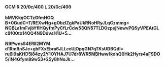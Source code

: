 #### GCM R 20/0c/400 L 20/0c/400
**bMVKkqOCTzGfmHOQ**<br/>**B+0GudC+T/REXwNg+gObzIZgkPaUkRNoHRyJLqCzmmg=**<br/>**NGBLa1mFvjbYflHQyfmPyCfLrCdw53QN57TLDOzpejNewvPQSyVPEAtGLc9f00tx14OQ4N9DdvsH1U+5...**<br/><br/>
**N9PwnsS4ERll2MYM**<br/>**d1RmBnSJe+gbFXxEbra6JLLccUjOpqGN7qTKsUDBQdI=**<br/>**ru6i9aKHD5i84zy2Y1OYHAJ7U7dr8WR5MBHww1kohQ0Hk2Hyrs4aFSDO5/IN4Gfym89w53+25y8hNoJk...**